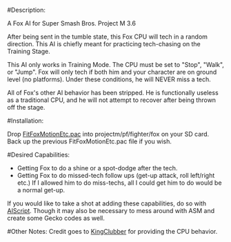 #Description:

A Fox AI for Super Smash Bros. Project M 3.6

After being sent in the tumble state, this Fox CPU will tech in a random direction. This AI is chiefly meant for practicing tech-chasing on the Training Stage.

This AI only works in Training Mode. The CPU must be set to "Stop", "Walk", or "Jump". Fox will only tech if both him and your character are on ground level (no platforms). Under these conditions, he will NEVER miss a tech.

All of Fox's other AI behavior has been stripped. He is functionally useless as a traditional CPU, and he will not attempt to recover after being thrown off the stage.


#Installation:

Drop [FitFoxMotionEtc.pac](https://github.com/kjohnson0451/Project-M-AI/raw/master/FoxRandomTeching/FitFoxMotionEtc.pac) into projectm/pf/fighter/fox on your SD card. Back up the previous FitFoxMotionEtc.pac file if you wish.


#Desired Capabilities:

- Getting Fox to do a shine or a spot-dodge after the tech.
- Getting Fox to do missed-tech follow ups (get-up attack, roll left/right etc.) If I allowed him to do miss-techs, all I could get him to do would be a normal get-up.

If you would like to take a shot at adding these capabilities, do so with [AIScript](http://forums.kc-mm.com/index.php?topic=62818.0). Though it may also be necessary to mess around with ASM and create some Gecko codes as well.

#Other Notes:
Credit goes to [KingClubber](http://smashboards.com/members/kingclubber.180553/) for providing the CPU behavior.
